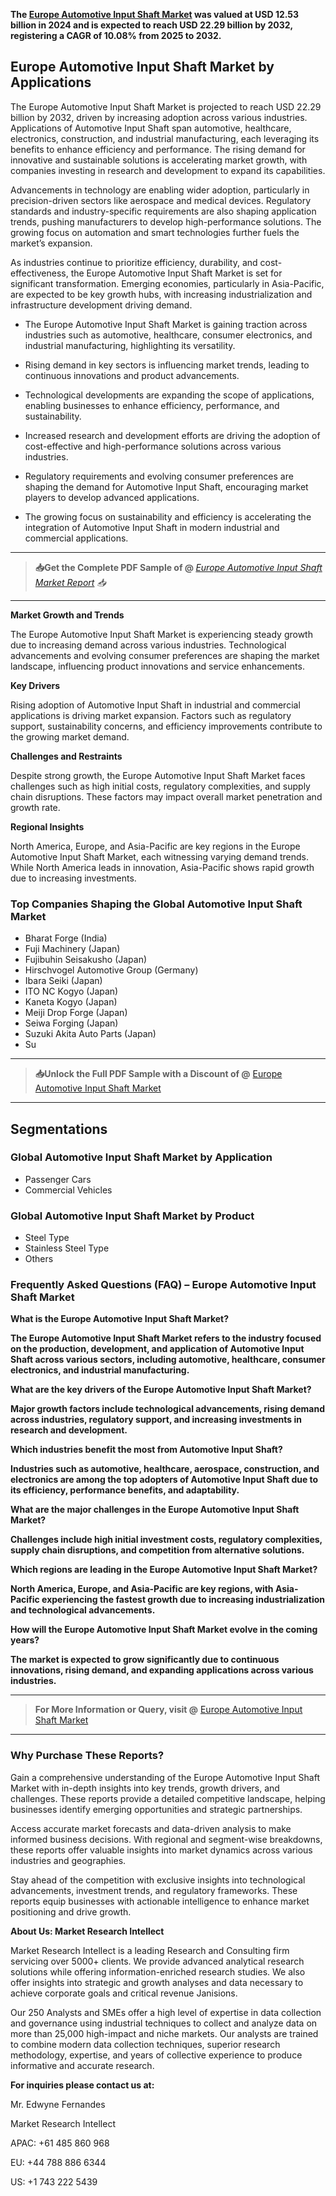 <p><strong>The <a href="https://www.marketresearchintellect.com/download-sample/?rid=300179&amp;utm_source=Pulse-April-Europe&amp;utm_medium=852">Europe Automotive Input Shaft Market</a> was valued at USD 12.53 billion in 2024 and is expected to reach USD 22.29 billion by 2032, registering a CAGR of 10.08% from 2025 to 2032.</strong></p><h2>Europe Automotive Input Shaft Market by Applications&nbsp;</h2><p><p>The Europe Automotive Input Shaft Market is projected to reach USD 22.29 billion by 2032, driven by increasing adoption across various industries. Applications of Automotive Input Shaft span automotive, healthcare, electronics, construction, and industrial manufacturing, each leveraging its benefits to enhance efficiency and performance. The rising demand for innovative and sustainable solutions is accelerating market growth, with companies investing in research and development to expand its capabilities.</p><p>Advancements in technology are enabling wider adoption, particularly in precision-driven sectors like aerospace and medical devices. Regulatory standards and industry-specific requirements are also shaping application trends, pushing manufacturers to develop high-performance solutions. The growing focus on automation and smart technologies further fuels the market&rsquo;s expansion.</p><p>As industries continue to prioritize efficiency, durability, and cost-effectiveness, the Europe Automotive Input Shaft Market is set for significant transformation. Emerging economies, particularly in Asia-Pacific, are expected to be key growth hubs, with increasing industrialization and infrastructure development driving demand.</p></p><ul><li><p>The Europe Automotive Input Shaft Market is gaining traction across industries such as automotive, healthcare, consumer electronics, and industrial manufacturing, highlighting its versatility.</p></li><li><p>Rising demand in key sectors is influencing market trends, leading to continuous innovations and product advancements.</p></li><li><p>Technological developments are expanding the scope of applications, enabling businesses to enhance efficiency, performance, and sustainability.</p></li><li><p>Increased research and development efforts are driving the adoption of cost-effective and high-performance solutions across various industries.</p></li><li><p>Regulatory requirements and evolving consumer preferences are shaping the demand for Automotive Input Shaft, encouraging market players to develop advanced applications.</p></li><li><p>The growing focus on sustainability and efficiency is accelerating the integration of Automotive Input Shaft in modern industrial and commercial applications.</p></li></ul><hr /><blockquote><p><strong><span class="font-[700]">📥Get the Complete PDF Sample of @ </span></strong><em><span class="font-[700]"><a href="https://www.marketresearchintellect.com/download-sample/?rid=300179&amp;utm_source=Pulse-April-Europe&amp;utm_medium=852" target="_blank" data-tracking-control-name="article-ssr-frontend-pulse_little-text-block" data-tracking-will-navigate="" data-test-link="">Europe Automotive Input Shaft Market Report</a>&nbsp;📥</span></em></p></blockquote><hr /><p class="" data-start="77" data-end="360"><strong data-start="77" data-end="105">Market Growth and Trends</strong></p><p class="" data-start="77" data-end="360">The Europe Automotive Input Shaft Market is experiencing steady growth due to increasing demand across various industries. Technological advancements and evolving consumer preferences are shaping the market landscape, influencing product innovations and service enhancements.</p><p class="" data-start="362" data-end="606"><strong data-start="362" data-end="377">Key Drivers</strong></p><p class="" data-start="362" data-end="606">Rising adoption of Automotive Input Shaft in industrial and commercial applications is driving market expansion. Factors such as regulatory support, sustainability concerns, and efficiency improvements contribute to the growing market demand.</p><p class="" data-start="608" data-end="849"><strong data-start="608" data-end="637">Challenges and Restraints</strong></p><p class="" data-start="608" data-end="849">Despite strong growth, the Europe Automotive Input Shaft Market faces challenges such as high initial costs, regulatory complexities, and supply chain disruptions. These factors may impact overall market penetration and growth rate.</p><p class="" data-start="851" data-end="1095"><strong data-start="851" data-end="872">Regional Insights</strong></p><p class="" data-start="851" data-end="1095">North America, Europe, and Asia-Pacific are key regions in the Europe Automotive Input Shaft Market, each witnessing varying demand trends. While North America leads in innovation, Asia-Pacific shows rapid growth due to increasing investments.</p><p><h3>Top Companies Shaping the Global Automotive Input Shaft Market </h3><ul><li>Bharat Forge (India)</li><li>Fuji Machinery (Japan)</li><li>Fujibuhin Seisakusho (Japan)</li><li>Hirschvogel Automotive Group (Germany)</li><li>Ibara Seiki (Japan)</li><li>ITO NC Kogyo (Japan)</li><li>Kaneta Kogyo (Japan)</li><li>Meiji Drop Forge (Japan)</li><li>Seiwa Forging (Japan)</li><li>Suzuki Akita Auto Parts (Japan)</li><li>Su</li></ul></p><hr /><blockquote><p><strong>📥Unlock the Full PDF Sample with a Discount of @</strong> <a href="https://www.marketresearchintellect.com/ask-for-discount/?rid=300179&amp;utm_source=Pulse-April-Europe&amp;utm_medium=852">Europe Automotive Input Shaft Market</a></p></blockquote><hr /><p><h2>Segmentations</h2><h3>Global Automotive Input Shaft Market by Application</h3><ul><li>Passenger Cars</li><li>Commercial Vehicles</li></ul><h3>Global Automotive Input Shaft Market by Product</h3><ul><li>Steel Type</li><li>Stainless Steel Type</li><li>Others</li></ul></p><h3><strong>Frequently Asked Questions (FAQ) &ndash; Europe Automotive Input Shaft Market</strong></h3><p><strong>What is the Europe Automotive Input Shaft Market?</strong></p><p><strong>The Europe Automotive Input Shaft Market refers to the industry focused on the production, development, and application of Automotive Input Shaft across various sectors, including automotive, healthcare, consumer electronics, and industrial manufacturing.</strong></p><p><strong>What are the key drivers of the Europe Automotive Input Shaft Market?</strong></p><p><strong>Major growth factors include technological advancements, rising demand across industries, regulatory support, and increasing investments in research and development.</strong></p><p><strong>Which industries benefit the most from Automotive Input Shaft?</strong></p><p><strong>Industries such as automotive, healthcare, aerospace, construction, and electronics are among the top adopters of Automotive Input Shaft due to its efficiency, performance benefits, and adaptability.</strong></p><p><strong>What are the major challenges in the Europe Automotive Input Shaft Market?</strong></p><p><strong>Challenges include high initial investment costs, regulatory complexities, supply chain disruptions, and competition from alternative solutions.</strong></p><p><strong>Which regions are leading in the Europe Automotive Input Shaft Market?</strong></p><p><strong>North America, Europe, and Asia-Pacific are key regions, with Asia-Pacific experiencing the fastest growth due to increasing industrialization and technological advancements.</strong></p><p><strong>How will the Europe Automotive Input Shaft Market evolve in the coming years?</strong></p><p><strong>The market is expected to grow significantly due to continuous innovations, rising demand, and expanding applications across various industries.</strong></p><hr /><blockquote><p><span class="font-[700]"><strong>For More Information or Query, visit&nbsp;@</strong>&nbsp;</span><span class="font-[700]"><a href="https://www.marketresearchintellect.com/product/global-automotive-input-shaft-market-size-and-forecast/?utm_source=Linkedin&utm_medium=852" target="_blank" data-tracking-control-name="article-ssr-frontend-pulse_little-text-block" data-tracking-will-navigate="" data-test-link="">Europe Automotive Input Shaft Market</a></span></p></blockquote><hr /><h3><strong data-start="0" data-end="31">Why Purchase These Reports?</strong></h3><p class="" data-start="35" data-end="297">Gain a comprehensive understanding of the Europe Automotive Input Shaft Market with in-depth insights into key trends, growth drivers, and challenges. These reports provide a detailed competitive landscape, helping businesses identify emerging opportunities and strategic partnerships.</p><p class="" data-start="299" data-end="540">Access accurate market forecasts and data-driven analysis to make informed business decisions. With regional and segment-wise breakdowns, these reports offer valuable insights into market dynamics across various industries and geographies.</p><p class="" data-start="542" data-end="784">Stay ahead of the competition with exclusive insights into technological advancements, investment trends, and regulatory frameworks. These reports equip businesses with actionable intelligence to enhance market positioning and drive growth.</p><p><strong><span class="font-[700]">About Us: Market Research Intellect</span></strong></p><p><span class="">Market Research Intellect is a leading Research and Consulting firm servicing over 5000+ clients. We provide advanced analytical research solutions while offering information-enriched research studies.&nbsp;</span>We also offer insights into strategic and growth analyses and data necessary to achieve corporate goals and critical revenue Janisions.</p><p><span class="">Our 250 Analysts and SMEs offer a high level of expertise in data collection and governance using industrial techniques to collect and analyze data on more than 25,000 high-impact and niche markets. Our analysts are trained to combine modern data collection techniques, superior research methodology, expertise, and years of collective experience to produce informative and accurate research.</span></p><p><strong>For inquiries please contact us at:</strong></p><p>Mr. Edwyne Fernandes</p><p>Market Research Intellect</p><p>APAC: +61 485 860 968</p><p>EU: +44 788 886 6344</p><p>US: +1 743 222 5439</p>